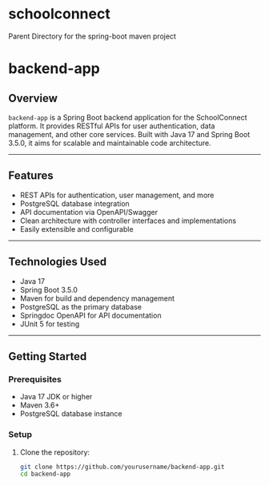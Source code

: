 # schoolconnect
Parent Directory for the spring-boot maven project

# backend-app

## Overview

`backend-app` is a Spring Boot backend application for the SchoolConnect platform. It provides RESTful APIs for user authentication, data management, and other core services. Built with Java 17 and Spring Boot 3.5.0, it aims for scalable and maintainable code architecture.

---

## Features

- REST APIs for authentication, user management, and more
- PostgreSQL database integration
- API documentation via OpenAPI/Swagger
- Clean architecture with controller interfaces and implementations
- Easily extensible and configurable

---

## Technologies Used

- Java 17
- Spring Boot 3.5.0
- Maven for build and dependency management
- PostgreSQL as the primary database
- Springdoc OpenAPI for API documentation
- JUnit 5 for testing

---

## Getting Started

### Prerequisites

- Java 17 JDK or higher
- Maven 3.6+
- PostgreSQL database instance

### Setup

1. Clone the repository:

   ```bash
   git clone https://github.com/yourusername/backend-app.git
   cd backend-app
